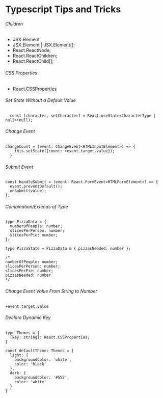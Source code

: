 # Typescript Tips and Tricks

###### Children
- JSX.Element
- JSX.Element | JSX.Element[];
- React.ReactNode;
- React.ReactChildren;
- React.ReactChild[];

###### CSS Properties
- React.CSSProperties


###### Set State Without a Default Value
```
  const [character, setCharacter] = React.useState<CharacterType | null>(null);
```

###### Change Event
```
changeCount = (event: ChangeEvent<HTMLInputElement>) => {
    this.setState({count: +event.target.value});
  }
```

###### Submit Event
```
const handleSubmit = (event: React.FormEvent<HTMLFormElement>) => {
  event.preventDefault();
  onSubmit(value);
};
```

###### Combination/Extends of Type
```
type PizzaData = {
  numberOfPeople: number;
  slicesPerPerson: number;
  slicesPerPie: number;
};

type PizzaState = PizzaData & { pizzasNeeded: number };

/*
numberOfPeople: number;
slicesPerPerson: number;
slicesPerPie: number;
pizzasNeeded: number 
*/
```

###### Change Event Value From String to Number
```
+event.target.value
```

###### Declare Dynamic Key
```
type Themes = {
  [key: string]: React.CSSProperties;
}

const defaultTheme: Themes = {
  light: {
    backgroundColor: 'white',
    color: 'black'
  },
  dark: {
    backgroundColor: '#555',
    color: 'white'
  }
}
```
